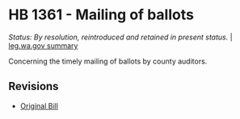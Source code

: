 # HB 1361 - Mailing of ballots
*Status: By resolution, reintroduced and retained in present status.* | [leg.wa.gov summary](https://app.leg.wa.gov/billsummary?BillNumber=1361&Year=2021)

Concerning the timely mailing of ballots by county auditors.

## Revisions
* [Original Bill](1/)